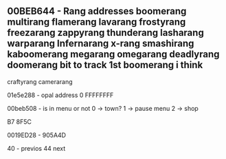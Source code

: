 00BEB644 - Rang addresses
boomerang
multirang
flamerang
lavarang
frostyrang
freezarang
zappyrang
thunderang
lasharang
warparang
Infernarang
x-rang
smashirang
kaboomerang
megarang
omegarang
deadlyrang
doomerang
bit to track 1st boomerang i think
--
craftyrang
camerarang

01e5e288 - opal address 0 FFFFFFFF

00beb508 - is in menu or not 
0 -> town?
1 -> pause menu
2 -> shop

B7 8F5C

0019ED28 - 905A4D

40 - previos
44 next